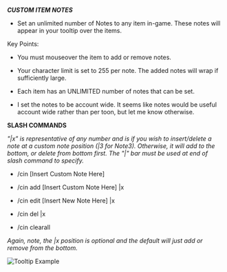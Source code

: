 ***CUSTOM ITEM NOTES***

* Set an unlimited number of Notes to any item in-game. These notes will appear in your tooltip over the items.

Key Points:

* You must mouseover the item to add or remove notes.

* Your character limit is set to 255 per note. The added notes will wrap if sufficiently large.

* Each item has an UNLIMITED number of notes that can be set.

* I set the notes to be account wide. It seems like notes would be useful account wide rather than per toon, but let me know otherwise.


**SLASH COMMANDS**

*"|x" is representative of any number and is if you wish to insert/delete a note at a custom note position (|3 for Note3). Otherwise, it will add to the bottom, or delete from bottom first. The "|" bar must be used at end of slash command to specify.*

* /cin [Insert Custom Note Here]

* /cin add [Insert Custom Note Here] |x

* /cin edit [Insert New Note Here] |x

* /cin del |x

* /cin clearall

*Again, note, the |x position is optional and the default will just add or remove from the bottom.*


![Tooltip Example](https://i.imgur.com/uaEtEx1.jpg)